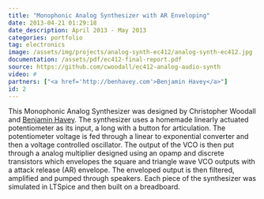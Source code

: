 ```yaml
---
title: "Monophonic Analog Synthesizer with AR Enveloping"
date: 2013-04-21 01:29:18
date_description: April 2013 - May 2013
categories: portfolio
tag: electronics
image: /assets/img/projects/analog-synth-ec412/analog-synth-ec412.jpg
documentation: /assets/pdf/ec412-final-report.pdf
source: https://github.com/cwoodall/ec412-analog-audio-synth
video: #
partners: ["<a href='http://benhavey.com'>Benjamin Havey</a>"]
id: 2
---
```


This Monophonic Analog Synthesizer was designed by Christopher Woodall and [Benjamin Havey](http://benhavey.com/). The synthesizer uses a homemade linearly actuated potentiometer as its input, a long with a button for articulation. The potentiometer voltage is fed through a linear to exponential converter and then a voltage controlled oscillator. The output of the VCO is then put through a analog multiplier designed using an opamp and discrete transistors which envelopes the square and triangle wave VCO outputs with a attack release (AR) envelope. The enveloped output is then filtered, amplified and pumped through speakers. Each piece of the synthesizer was simulated in LTSpice and then built on a breadboard.